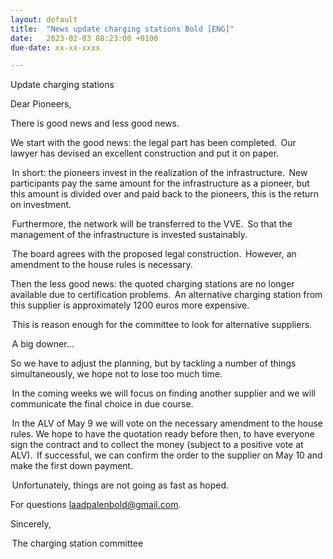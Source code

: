 ```yaml
---
layout: default
title:  "News update charging stations Bold [ENG]"
date:   2023-02-03 08:23:00 +0100
due-date: xx-xx-xxxx

---
```


<p>Update charging stations</p>

<p>Dear Pioneers,</p>

<p></p>

<p>There is good news and less good news.</p>

<p></p>

<p>We start with the good news: the legal part has been completed.  Our lawyer has devised an excellent construction and put it on paper. 

 In short: the pioneers invest in the realization of the infrastructure.  New participants pay the same amount for the infrastructure as a pioneer, but this amount is divided over and paid back to the pioneers, this is the return on investment. 

 Furthermore, the network will be transferred to the VVE.  So that the management of the infrastructure is invested sustainably. 

 The board agrees with the proposed legal construction.  However, an amendment to the house rules is necessary.   
</p>

<p>Then the less good news: the quoted charging stations are no longer available due to certification problems.  An alternative charging station from this supplier is approximately 1200 euros more expensive. 

 This is reason enough for the committee to look for alternative suppliers. 

 A big downer…    
</p>


<p>So we have to adjust the planning, but by tackling a number of things simultaneously, we hope not to lose too much time. 

 In the coming weeks we will focus on finding another supplier and we will communicate the final choice in due course. 

 In the ALV of May 9 we will vote on the necessary amendment to the house rules. We hope to have the quotation ready before then, to have everyone sign the contract and to collect the money (subject to a positive vote at ALV).  If successful, we can confirm the order to the supplier on May 10 and make the first down payment. 
</p>

<p> Unfortunately, things are not going as fast as hoped. </p>

<p>For questions <a href="mailto:laadpalenbold@gmail.com">laadpalenbold@gmail.com</a>.</p>

<p>Sincerely, 
</p>
<p>
 The charging station committee
</p>